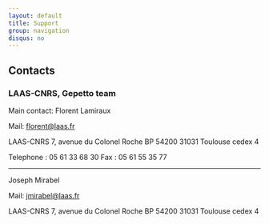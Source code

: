 ```yaml
---
layout: default
title: Support
group: navigation
disqus: no
---
```


## Contacts 

### LAAS-CNRS, Gepetto team

Main contact: Florent Lamiraux

Mail: florent@laas.fr

LAAS-CNRS
7, avenue du Colonel Roche
BP 54200
31031 Toulouse cedex 4

Telephone : 05 61 33 68 30
Fax : 05 61 55 35 77

----

Joseph Mirabel

Mail: jmirabel@laas.fr

LAAS-CNRS
7, avenue du Colonel Roche
BP 54200
31031 Toulouse cedex 4
